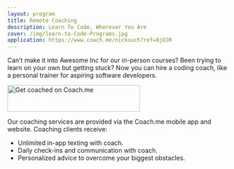 ```yaml
---
layout: program
title: Remote Coaching
description: Learn To Code, Wherever You Are
cover: /img/learn-to-Code-Programs.jpg
application: https://www.coach.me/nicksuch?ref=8jOJR
---
```


Can’t make it into Awesome Inc for our in-person courses? Been trying to learn on your own but getting stuck? Now you can hire a coding coach, like a personal trainer for aspiring software developers.

<a href="https://www.coach.me/nicksuch?ref=8jOJR" style="border: none; padding: 0;"><img alt="Get coached on Coach.me" src=" https://s3.amazonaws.com/com.lift.assets/images/coach-badge-blue-300x60.png" width="300" height="60" style="border: none; margin: 0;"/></a>


Our coaching services are provided via the Coach.me mobile app and website. Coaching clients receive:
*  Unlimited in-app texting with coach.
*  Daily check-ins and communication with coach.
*  Personalized advice to overcome your biggest obstacles.

